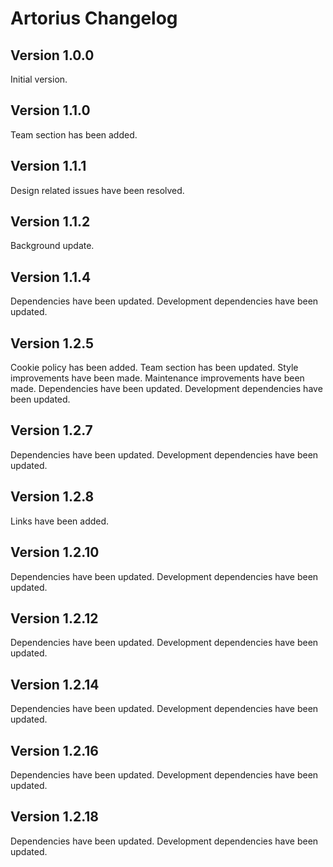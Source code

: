 # Artorius Changelog

## Version 1.0.0

Initial version.

## Version 1.1.0

Team section has been added.

## Version 1.1.1

Design related issues have been resolved.

## Version 1.1.2

Background update.

## Version 1.1.4

Dependencies have been updated.
Development dependencies have been updated.

## Version 1.2.5

Cookie policy has been added.
Team section has been updated.
Style improvements have been made.
Maintenance improvements have been made.
Dependencies have been updated.
Development dependencies have been updated.

## Version 1.2.7

Dependencies have been updated.
Development dependencies have been updated.

## Version 1.2.8

Links have been added.

## Version 1.2.10

Dependencies have been updated.
Development dependencies have been updated.

## Version 1.2.12

Dependencies have been updated.
Development dependencies have been updated.

## Version 1.2.14

Dependencies have been updated.
Development dependencies have been updated.

## Version 1.2.16

Dependencies have been updated.
Development dependencies have been updated.

## Version 1.2.18

Dependencies have been updated.
Development dependencies have been updated.
